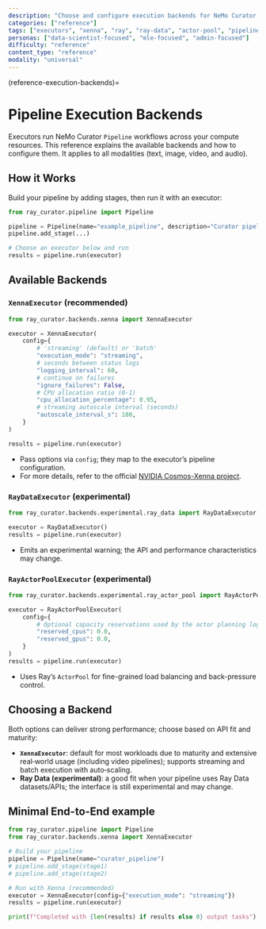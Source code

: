 ```yaml
---
description: "Choose and configure execution backends for NeMo Curator pipelines"
categories: ["reference"]
tags: ["executors", "xenna", "ray", "ray-data", "actor-pool", "pipelines"]
personas: ["data-scientist-focused", "mle-focused", "admin-focused"]
difficulty: "reference"
content_type: "reference"
modality: "universal"
---
```


<!-- TODO: further elaborate on what Xenna is and what Ray Data is, and detailed explanations for each parameter -->

(reference-execution-backends)=

# Pipeline Execution Backends

Executors run NeMo Curator `Pipeline` workflows across your compute resources. This reference explains the available backends and how to configure them. It applies to all modalities (text, image, video, and audio).

## How it Works

Build your pipeline by adding stages, then run it with an executor:

```python
from ray_curator.pipeline import Pipeline

pipeline = Pipeline(name="example_pipeline", description="Curator pipeline")
pipeline.add_stage(...)

# Choose an executor below and run
results = pipeline.run(executor)
```

## Available Backends

### `XennaExecutor` (recommended)

```python
from ray_curator.backends.xenna import XennaExecutor

executor = XennaExecutor(
    config={
        # 'streaming' (default) or 'batch'
        "execution_mode": "streaming",
        # seconds between status logs
        "logging_interval": 60,
        # continue on failures
        "ignore_failures": False,
        # CPU allocation ratio (0-1)
        "cpu_allocation_percentage": 0.95,
        # streaming autoscale interval (seconds)
        "autoscale_interval_s": 180,
    }
)

results = pipeline.run(executor)
```

- Pass options via `config`; they map to the executor’s pipeline configuration.
- For more details, refer to the official [NVIDIA Cosmos-Xenna project](https://github.com/nvidia-cosmos/cosmos-xenna/tree/main).

### `RayDataExecutor` (experimental)

```python
from ray_curator.backends.experimental.ray_data import RayDataExecutor

executor = RayDataExecutor()
results = pipeline.run(executor)
```

- Emits an experimental warning; the API and performance characteristics may change.

### `RayActorPoolExecutor` (experimental)

```python
from ray_curator.backends.experimental.ray_actor_pool import RayActorPoolExecutor

executor = RayActorPoolExecutor(
    config={
        # Optional capacity reservations used by the actor planning logic
        "reserved_cpus": 0.0,
        "reserved_gpus": 0.0,
    }
)
results = pipeline.run(executor)
```

- Uses Ray’s `ActorPool` for fine-grained load balancing and back-pressure control.

## Choosing a Backend

Both options can deliver strong performance; choose based on API fit and maturity:

- **`XennaExecutor`**: default for most workloads due to maturity and extensive real‑world usage (including video pipelines); supports streaming and batch execution with auto‑scaling.
- **Ray Data (experimental)**: a good fit when your pipeline uses Ray Data datasets/APIs; the interface is still experimental and may change.

## Minimal End-to-End example

```python
from ray_curator.pipeline import Pipeline
from ray_curator.backends.xenna import XennaExecutor

# Build your pipeline
pipeline = Pipeline(name="curator_pipeline")
# pipeline.add_stage(stage1)
# pipeline.add_stage(stage2)

# Run with Xenna (recommended)
executor = XennaExecutor(config={"execution_mode": "streaming"})
results = pipeline.run(executor)

print(f"Completed with {len(results) if results else 0} output tasks")
```
